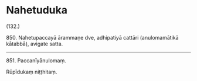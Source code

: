 

# Nahetuduka






(132.)

850\. Nahetupaccayā ārammaṇe dve, adhipatiyā cattāri (anulomamātikā kātabbā), avigate satta.

---

851\. Paccanīyānulomaṃ.

  
Rūpīdukaṃ niṭṭhitaṃ.





